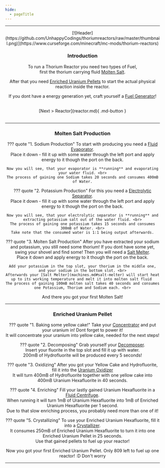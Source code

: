 ```yaml
---
hide:
  - pageTitle
---
```


<center>
<hr>
[![Header](https://github.com/UnhappyCodings/thoriumreactors/raw/master/thumbnail.png)](https://www.curseforge.com/minecraft/mc-mods/thorium-reactors)

### Introduction

To run a Thorium Reactor you need two types of Fuel, <br>
first the thorium carrying fluid [Molten Salt](#molten-salt-production). <br>

After that you need [Enriched Uranium Pellets](#enriched-uranium) to start the actual physical reaction inside the reactor.

If you dont have a energy generation yet, craft yourself a [Fuel Generator](http://127.0.0.1:8000/machines/#fuel-generator)!

<br>
[Next > Reactor](reactor.md){ .md-button }
<br><br>
<hr>

### Molten Salt Production

??? quote "1. Sodium Production"
    To start with producing you need a [Fluid Evaporator](machines.md#fluid-evaporator). <br>
    Place it down - fill it up with some water through the left port and apply energy to it though the port on the back.

    Now you will see, that your evaporator is **running** and evaporating your water fluid. <br>
    The process of gaining one Sodium takes 20 seconds and consumes 400mB of Water.

??? quote "2. Potassium Production"
    For this you need a [Electrolytic Separator](machines.md#electrolytic-separator). <br>
    Place it down - fill it up with some water through the left port and apply energy to it though the port on the back.

    Now you will see, that your electrolytic separator is **running** and extracting potassium salt out of the water fluid. <br>
    The process of gaining one potassium takes 15 seconds and consumes 300mB of Water. <br>
    Take note that the consumed water is 1:1 being output afterwards.

??? quote "3. Molten Salt Production"
    After you have extracted your sodium and potassium, you still need some thorium! If you dont have some yet, swing your shovel and find some!
    Then you will need a [Salt Melter](machines.md#salt-melter). <br>
    Place it down and apply energy to it though the port on the back. 

    Add your potassium in the top slot, your thorium in the middle one, and your sodium in the bottom slot. <br>
    Afterwards your [Salt Melter](machines.md#salt-melter) will start heat up to its working temperature and melt it into molten salt fluid 
    The process of gaining 100mB molten salt takes 40 seconds and consumes one Potassium, Thorium and Sodium each. <br>

And there you got your first Molten Salt!

<hr>

### Enriched Uranium Pellet

??? quote "1. Baking some yellow cake!"
    Take your [Concentrator](machines.md#concentrator) and put your uranium in! Dont forget to power it! <br>
    It will concentrate your uranium into yellow cake, needed for the next steps!

??? quote "2. Decomposing"
    Grab yourself your [Decomposer](machines.md#decomposer). <br>
    Insert your fluorite in the top slot and fill it up with water. <br>
    200mB of Hydrofluorite will be produced every 5 seconds!

??? quote "3. Oxidizing"
    After you got your Yellow Cake and Hydrofluorite, fill it into the [Uranium Oxidizer](machines.md#uranium-oxidizer) <br>
    It will turn 400mB of Hydrofluorite together with one yellow cake into 400mB Uranium Hexafluorite in 40 seconds.

??? quote "4. Enriching"
    Fill your lastly gained Uranium Hexafluorite in a [Fluid Centrifuge](machines.md#fluid-centrifuge). <br>
    When running it will turn 1mB of Uranium Hexafluorite into 1mB of Enriched Uranium Hexafluorite per 1 second. <br>
    Due to that slow enriching process, you probably need more than one of it!

??? quote "5. Crystallizing"
    To use your Enriched Uranium Hexafluorite, fill it into a [Crystallizer](machines.md#crystallizer). <br>
    It consumes 250mB of Enriched Uranium Hexafluorite to turn it into one Enriched Uranium Pellet in 25 seconds. <br>
    Use that gained pellets to fuel up your reactor!

Now you got your first Enriched Uranium Pellet. Only 809 left to fuel up one reactor! :D
Don't worry

<hr>